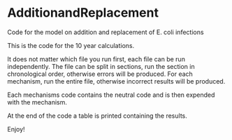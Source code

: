 # AdditionandReplacement
Code for the model on addition and replacement of E. coli infections

This is the code for the 10 year calculations.

It does not matter which file you run first, each file can be run independently.
The file can be split in sections, run the section in chronological order, otherwise errors will be produced. 
For each mechanism, run the entire file, otherwise incorrect results will be produced. 

Each mechanisms code contains the neutral code and is then expended with the mechanism.

At the end of the code a table is printed containing the results. 

Enjoy!
